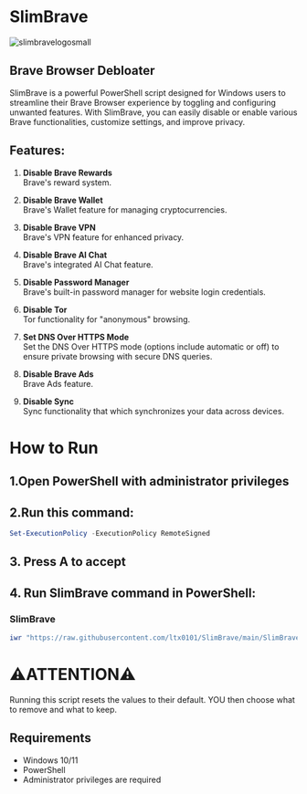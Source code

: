 # SlimBrave
![slimbravelogosmall](https://github.com/user-attachments/assets/3e90a996-a74a-4ca1-bea6-0869275bab58)


## Brave Browser Debloater

SlimBrave is a powerful PowerShell script designed for Windows users to streamline their Brave Browser experience by toggling and configuring unwanted features. With SlimBrave, you can easily disable or enable various Brave functionalities, customize settings, and improve privacy.

## Features:
1. **Disable Brave Rewards**  
   Brave's reward system.

2. **Disable Brave Wallet**  
   Brave's Wallet feature for managing cryptocurrencies.

3. **Disable Brave VPN**  
   Brave's VPN feature for enhanced privacy.

4. **Disable Brave AI Chat**  
   Brave's integrated AI Chat feature.

5. **Disable Password Manager**  
   Brave's built-in password manager for website login credentials.

6. **Disable Tor**  
   Tor functionality for "anonymous" browsing.

7. **Set DNS Over HTTPS Mode**  
   Set the DNS Over HTTPS mode (options include automatic or off) to ensure private browsing with secure DNS queries.

8. **Disable Brave Ads**  
   Brave Ads feature.

9. **Disable Sync**  
   Sync functionality that which synchronizes your data across devices.

# How to Run
## 1.Open PowerShell with administrator privileges

## 2.Run this command:
```ps1
Set-ExecutionPolicy -ExecutionPolicy RemoteSigned
```
## 3. Press A to accept

## 4. Run SlimBrave command in PowerShell:

### SlimBrave
```ps1
iwr "https://raw.githubusercontent.com/ltx0101/SlimBrave/main/SlimBrave.ps1" -OutFile "SlimBrave.ps1"; .\SlimBrave.ps1
```
# ⚠️ATTENTION⚠️
Running this script resets the values to their default. YOU then choose what to remove and what to keep.
## Requirements

- Windows 10/11
- PowerShell
- Administrator privileges are required
